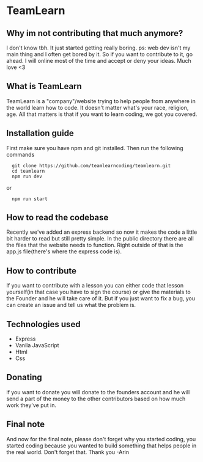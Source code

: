 # TeamLearn


 ## Why im not contributing that much anymore?
   I don't know tbh. It just started getting really boring. ps: web dev isn't my main thing and I often get bored by it. So if you want to contribute to it,
go ahead. I will online most of the time and accept or deny your ideas. Much love <3


 ## What is TeamLearn

 TeamLearn is a "company"/website trying to help people from anywhere in the world learn how to code. It doesn't matter what's your race, religion, age. All that matters
is that if you want to learn coding, we got you covered.

 ## Installation guide
   First make sure you have npm and git installed. Then run the following commands
      

      git clone https://github.com/teamlearncoding/teamlearn.git
      cd teamlearn
      npm run dev

   or

      npm run start

 ## How to read the codebase
  Recently we've added an express backend so now it makes the code a little bit harder to read but still pretty simple. In the public directory there are all the
files that the website needs to function. Right outside of that is the app.js file(there's where the express code is). 

 ## How to contribute
  If you want to contribute with a lesson you can either code that lesson yourself(in that case you have to sign the course) or give the materials to the Founder and he will take care of it. But if you just want to fix a bug, you can create an issue and tell us what the problem is.

 ## Technologies used
  * Express
  * Vanila JavaScript
  * Html
  * Css


 ## Donating
  if you want to donate you will donate to the founders account and he will send a part of the money to the other contributors based on how much work they've put in.


 ## Final note
   And now for the final note, please don't forget why you started coding, you started coding because you wanted to build something that helps people in the real world. Don't forget that. Thank you -Arin
